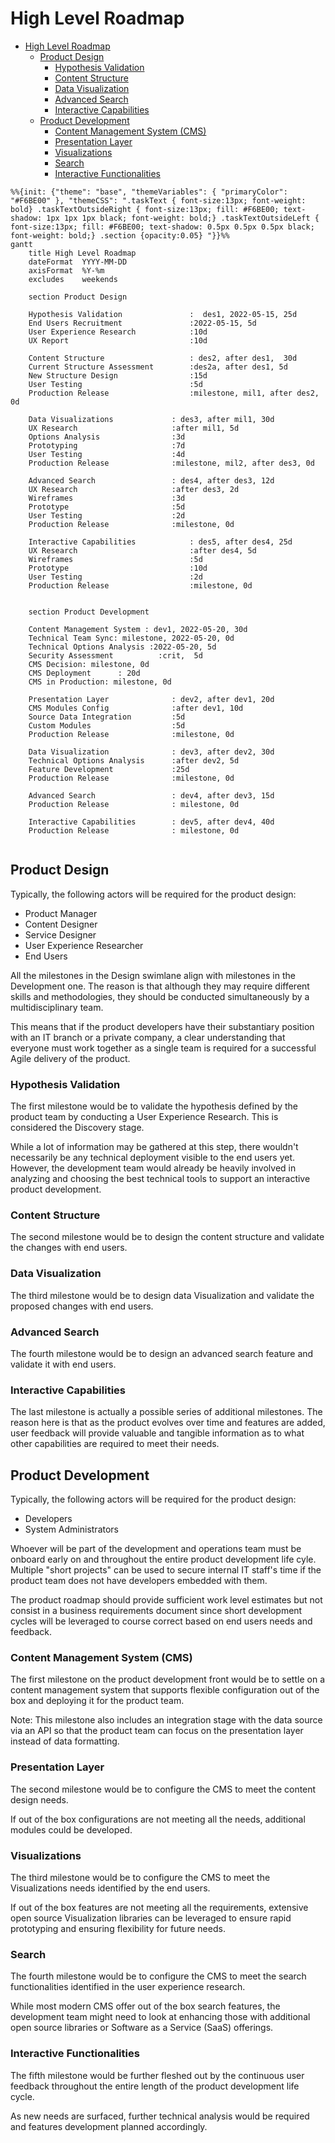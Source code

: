 # High Level Roadmap

- [High Level Roadmap](#high-level-roadmap)
  - [Product Design](#product-design)
    - [Hypothesis Validation](#hypothesis-validation)
    - [Content Structure](#content-structure)
    - [Data Visualization](#data-visualization)
    - [Advanced Search](#advanced-search)
    - [Interactive Capabilities](#interactive-capabilities)
  - [Product Development](#product-development)
    - [Content Management System (CMS)](#content-management-system-cms)
    - [Presentation Layer](#presentation-layer)
    - [Visualizations](#visualizations)
    - [Search](#search)
    - [Interactive Functionalities](#interactive-functionalities)

```mermaid
%%{init: {"theme": "base", "themeVariables": { "primaryColor": "#F6BE00" }, "themeCSS": ".taskText { font-size:13px; font-weight: bold} .taskTextOutsideRight { font-size:13px; fill: #F6BE00; text-shadow: 1px 1px 1px black; font-weight: bold;} .taskTextOutsideLeft { font-size:13px; fill: #F6BE00; text-shadow: 0.5px 0.5px 0.5px black; font-weight: bold;} .section {opacity:0.05} "}}%%
gantt
    title High Level Roadmap
    dateFormat  YYYY-MM-DD
    axisFormat  %Y-%m
    excludes    weekends

    section Product Design

    Hypothesis Validation               :  des1, 2022-05-15, 25d
    End Users Recruitment               :2022-05-15, 5d
    User Experience Research            :10d
    UX Report                           :10d

    Content Structure                   : des2, after des1,  30d
    Current Structure Assessment        :des2a, after des1, 5d
    New Structure Design                :15d
    User Testing                        :5d
    Production Release                  :milestone, mil1, after des2, 0d
    
    Data Visualizations             : des3, after mil1, 30d
    UX Research                     :after mil1, 5d
    Options Analysis                :3d
    Prototyping                     :7d
    User Testing                    :4d
    Production Release              :milestone, mil2, after des3, 0d
    
    Advanced Search                 : des4, after des3, 12d
    UX Research                     :after des3, 2d
    Wireframes                      :3d
    Prototype                       :5d
    User Testing                    :2d
    Production Release              :milestone, 0d

    Interactive Capabilities            : des5, after des4, 25d
    UX Research                         :after des4, 5d
    Wireframes                          :5d
    Prototype                           :10d
    User Testing                        :2d
    Production Release                  :milestone, 0d


    section Product Development

    Content Management System : dev1, 2022-05-20, 30d
    Technical Team Sync: milestone, 2022-05-20, 0d
    Technical Options Analysis :2022-05-20, 5d
    Security Assessment          :crit,  5d
    CMS Decision: milestone, 0d
    CMS Deployment      : 20d
    CMS in Production: milestone, 0d
    
    Presentation Layer              : dev2, after dev1, 20d
    CMS Modules Config              :after dev1, 10d
    Source Data Integration         :5d
    Custom Modules                  :5d
    Production Release              :milestone, 0d

    Data Visualization              : dev3, after dev2, 30d
    Technical Options Analysis      :after dev2, 5d
    Feature Development             :25d
    Production Release              :milestone, 0d

    Advanced Search                 : dev4, after dev3, 15d
    Production Release              : milestone, 0d

    Interactive Capabilities        : dev5, after dev4, 40d
    Production Release              : milestone, 0d
    
```

## Product Design

Typically, the following actors will be required for the product design:

- Product Manager
- Content Designer
- Service Designer
- User Experience Researcher
- End Users

All the milestones in the Design swimlane align with milestones in the Development one.
The reason is that although they may require different skills and methodologies, they should be conducted simultaneously by a multidisciplinary team.

This means that if the product developers have their substantiary position with an IT branch or a private company, a clear understanding that everyone must work together as a single team is required for a successful Agile delivery of the product.

### Hypothesis Validation

The first milestone would be to validate the hypothesis defined by the product team by conducting a User Experience Research.
This is considered the Discovery stage.

While a lot of information may be gathered at this step, there wouldn't necessarily be any technical deployment visible to the end users yet.
However, the development team would already be heavily involved in analyzing and choosing the best technical tools to support an interactive product development.

### Content Structure

The second milestone would be to design the content structure and validate the changes with end users.

### Data Visualization

The third milestone would be to design data Visualization and validate the proposed changes with end users.

### Advanced Search

The fourth milestone would be to design an advanced search feature and validate it with end users.

### Interactive Capabilities

The last milestone is actually a possible series of additional milestones.
The reason here is that as the product evolves over time and features are added, user feedback will provide valuable and tangible information as to what other capabilities are required to meet their needs.

## Product Development

Typically, the following actors will be required for the product design:

- Developers
- System Administrators

Whoever will be part of the development and operations team must be onboard early on and throughout the entire product development life cyle.
Multiple "short projects" can be used to secure internal IT staff's time if the product team does not have developers embedded with them.

The product roadmap should provide sufficient work level estimates but not consist in a business requirements document since short development cycles will be leveraged to course correct based on end users needs and feedback.

### Content Management System (CMS)

The first milestone on the product development front would be to settle on a content management system that supports flexible configuration out of the box and deploying it for the product team.

Note: This milestone also includes an integration stage with the data source via an API so that the product team can focus on the presentation layer instead of data formatting.

### Presentation Layer

The second milestone would be to configure the CMS to meet the content design needs.

If out of the box configurations are not meeting all the needs, additional modules could be developed.

### Visualizations

The third milestone would be to configure the CMS to meet the Visualizations needs identified by the end users.

If out of the box features are not meeting all the requirements, extensive open source Visualization libraries can be leveraged to ensure rapid prototyping and ensuring flexibility for future needs.

### Search

The fourth milestone would be to configure the CMS to meet the search functionalities identified in the user experience research.

While most modern CMS offer out of the box search features, the development team might need to look at enhancing those with additional open source libraries or Software as a Service (SaaS) offerings.

### Interactive Functionalities

The fifth milestone would be further fleshed out by the continuous user feedback throughout the entire length of the product development life cycle.

As new needs are surfaced, further technical analysis would be required and features development planned accordingly.
